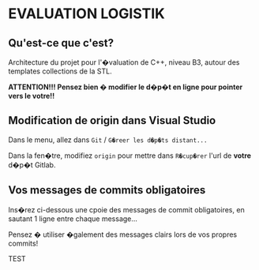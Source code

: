 # EVALUATION LOGISTIK

## Qu'est-ce que c'est?

Architecture du projet pour l'�valuation de C++, niveau B3, autour des templates collections de la STL.

**ATTENTION!!! Pensez bien � modifier le d�p�t en ligne pour pointer vers le votre!!**

## Modification de origin dans Visual Studio

Dans le menu, allez dans `Git` / `G�reer les d�p�ts distant...`

Dans la fen�tre, modifiez `origin` pour mettre dans `R�cup�rer` l'url de **votre** d�p�t Gitlab.

## Vos messages de commits obligatoires

Ins�rez ci-dessous une cpoie des messages de commit obligatoires, en sautant 1 ligne entre chaque message... 

Pensez � utiliser �galement des messages clairs lors de vos propres commits! 

TEST